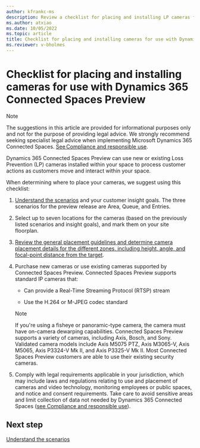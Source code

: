 ```yaml
---
author: kfrankc-ms
description: Review a checklist for placing and installing LP cameras for use with Dynamics 365 Connected Spaces Preview.
ms.author: atxiao
ms.date: 10/05/2022
ms.topic: article
title: Checklist for placing and installing cameras for use with Dynamics 365 Connected Spaces Preview
ms.reviewer: v-bholmes
---
```


# Checklist for placing and installing cameras for use with Dynamics 365 Connected Spaces Preview

> [!NOTE]
> The suggestions in this article are provided for informational purposes only and not for the purpose of providing legal advice. We strongly recommend seeking specialist legal advice when implementing Microsoft Dynamics 365 Connected Spaces. [See Compliance and responsible use](compliance.md).

Dynamics 365 Connected Spaces Preview can use new or existing Loss Prevention (LP) cameras installed within your space to process customer actions as customers move and interact within your space.

When determining where to place your cameras, we suggest using this checklist:

1. [Understand the scenarios](camera-placement-general.md) and your customer insight goals. The three scenarios for the preview release are Area, Queue, and Entries.

2. Select up to seven locations for the cameras (based on the previously listed scenarios and insight goals), and mark them on your site floorplan.

3. [Review the general placement guidelines and determine camera placement details for the different zones, including height, angle, and focal-point distance from the target](camera-placement-recommendations.md).

4. Purchase new cameras or use existing cameras supported by Connected Spaces Preview. Connected Spaces Preview supports standard IP cameras that: 

    - Can provide a Real-Time Streaming Protocol (RTSP) stream 

    - Use the H.264 or M-JPEG codec standard 

    > [!NOTE]
    > If you're using a fisheye or panoramic-type camera, the camera must have on-camera dewarping capabilities. 
    > Connected Spaces Preview supports a variety of cameras, including Axis, Bosch, and Sony. Validated camera models include Axis M5075 PTZ, Axis M3065-V, Axis M5065, Axis P3324-V Mk II, and Axis P3325-V Mk II. Most Connected Spaces Preview customers are able to use their existing security cameras. 

4. Comply with legal requirements applicable in your jurisdiction, which may include laws and regulations relating to use and placement of cameras and video technology, monitoring employees or public spaces, and notice and consent requirements. Take care to avoid sensitive areas and limit collection of data not needed by Dynamics 365 Connected Spaces ([see Compliance and responsible use](compliance.md)).

## Next step

[Understand the scenarios](camera-placement-general.md)
